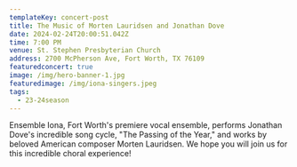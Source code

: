 ```yaml
---
templateKey: concert-post
title: The Music of Morten Lauridsen and Jonathan Dove
date: 2024-02-24T20:00:51.042Z
time: 7:00 PM
venue: St. Stephen Presbyterian Church
address: 2700 McPherson Ave, Fort Worth, TX 76109
featuredconcert: true
image: /img/hero-banner-1.jpg
featuredimage: /img/iona-singers.jpeg
tags:
  - 23-24season
---
```


Ensemble Iona, Fort Worth's premiere vocal ensemble, performs Jonathan Dove's incredible song cycle, "The Passing of the Year," and works by beloved American composer Morten Lauridsen. We hope you will join us for this incredible choral experience!
